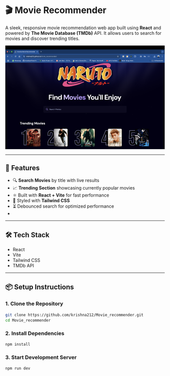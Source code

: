 # 🎬 Movie Recommender

A sleek, responsive movie recommendation web app built using **React** and powered by **The Movie Database (TMDb)** API. It allows users to search for movies and discover trending titles.

![App Screenshot](src/assets/screenshot.png)

---

## 🚀 Features

- 🔍 **Search Movies** by title with live results
- 📈 **Trending Section** showcasing currently popular movies
- ⚛️ Built with **React + Vite** for fast performance
- 🎨 Styled with **Tailwind CSS**
- ⏳ Debounced search for optimized performance
- 
---

## 🛠 Tech Stack

- React
- Vite
- Tailwind CSS
- TMDb API

---

## 📦 Setup Instructions

### 1. Clone the Repository

```bash
git clone https://github.com/krishna212/Movie_recommender.git
cd Movie_recommender
```
### 2. Install Dependencies

```bash
npm install
```
### 3. Start Development Server

```bash
npm run dev
```
